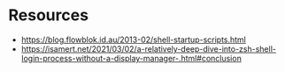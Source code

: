 # Resources

- https://blog.flowblok.id.au/2013-02/shell-startup-scripts.html
- https://isamert.net/2021/03/02/a-relatively-deep-dive-into-zsh-shell-login-process-without-a-display-manager-.html#conclusion
